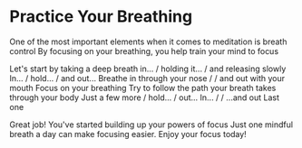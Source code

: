 # Practice Your Breathing
One of the most important elements when it comes to meditation is breath control
By focusing on your breathing, you help train your mind to focus

Let's start by taking a deep breath in... / holding it... / and releasing slowly
In... / hold... / and out...
Breathe in through your nose / / and out with your mouth
Focus on your breathing
Try to follow the path your breath takes through your body
Just a few more / hold... / out...
In... / / ...and out
Last one

Great job! You've started building up your powers of focus
Just one mindful breath a day can make focusing easier.
Enjoy your focus today!

[_meta:author]:- "Kip"
[_meta:tags]:- "beginnings"